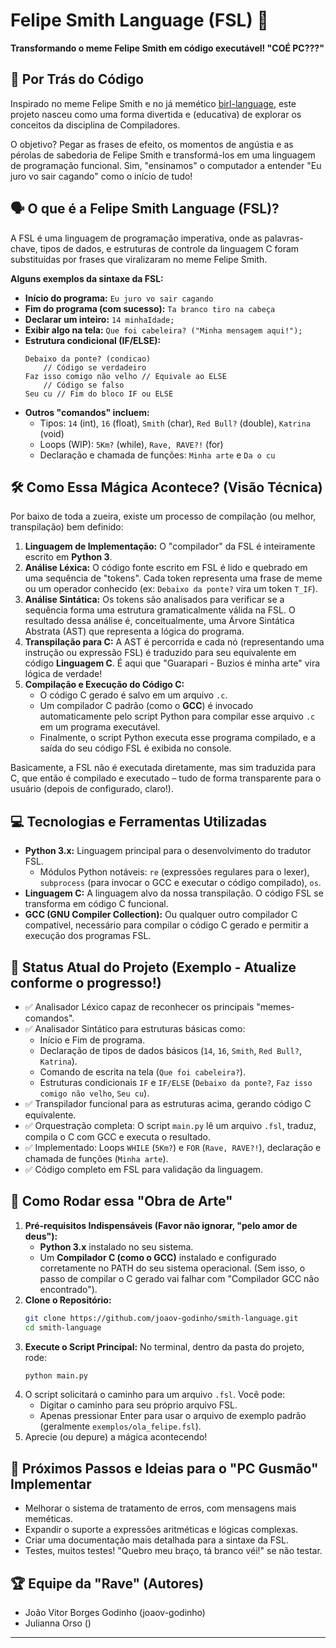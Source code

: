 # Felipe Smith Language (FSL) 🤪

**Transformando o meme Felipe Smith em código executável! "COÉ PC???"**

## 🚀 Por Trás do Código

Inspirado no meme Felipe Smith e no já memético [birl-language](https://birl-language.github.io/), este projeto nasceu como uma forma divertida e (educativa) de explorar os conceitos da disciplina de Compiladores.

O objetivo? Pegar as frases de efeito, os momentos de angústia e as pérolas de sabedoria de Felipe Smith e transformá-los em uma linguagem de programação funcional. Sim, "ensinamos" o computador a entender  "Eu juro vo sair cagando" como o início de tudo!

## 🗣️ O que é a Felipe Smith Language (FSL)?

A FSL é uma linguagem de programação imperativa, onde as palavras-chave, tipos de dados, e estruturas de controle da linguagem C foram substituídas por frases que viralizaram no meme Felipe Smith.

**Alguns exemplos da sintaxe da FSL:**

* **Início do programa:** `Eu juro vo sair cagando`
* **Fim do programa (com sucesso):** `Ta branco tiro na cabeça`
* **Declarar um inteiro:** `14 minhaIdade;`
* **Exibir algo na tela:** `Que foi cabeleira? ("Minha mensagem aqui!");`
* **Estrutura condicional (IF/ELSE):**
    ```fsl
    Debaixo da ponte? (condicao)
        // Código se verdadeiro
    Faz isso comigo não velho // Equivale ao ELSE
        // Código se falso
    Seu cu // Fim do bloco IF ou ELSE
    ```
* **Outros "comandos" incluem:**
    * Tipos: `14` (int), `16` (float), `Smith` (char), `Red Bull?` (double), `Katrina` (void)
    * Loops (WIP): `5Km?` (while), `Rave, RAVE?!` (for)
    * Declaração e chamada de funções: `Minha arte` e `Da o cu`

## 🛠️ Como Essa Mágica Acontece? (Visão Técnica)

Por baixo de toda a zueira, existe um processo de compilação (ou melhor, transpilação) bem definido:

1.  **Linguagem de Implementação:** O "compilador" da FSL é inteiramente escrito em **Python 3**.
2.  **Análise Léxica:** O código fonte escrito em FSL é lido e quebrado em uma sequência de "tokens". Cada token representa uma frase de meme ou um operador conhecido (ex: `Debaixo da ponte?` vira um token `T_IF`).
3.  **Análise Sintática:** Os tokens são analisados para verificar se a sequência forma uma estrutura gramaticalmente válida na FSL. O resultado dessa análise é, conceitualmente, uma Árvore Sintática Abstrata (AST) que representa a lógica do programa.
4.  **Transpilação para C:** A AST é percorrida e cada nó (representando uma instrução ou expressão FSL) é traduzido para seu equivalente em código **Linguagem C**. É aqui que "Guarapari - Buzios é minha arte" vira lógica de verdade!
5.  **Compilação e Execução do Código C:**
    * O código C gerado é salvo em um arquivo `.c`.
    * Um compilador C padrão (como o **GCC**) é invocado automaticamente pelo script Python para compilar esse arquivo `.c` em um programa executável.
    * Finalmente, o script Python executa esse programa compilado, e a saída do seu código FSL é exibida no console.

Basicamente, a FSL não é executada diretamente, mas sim traduzida para C, que então é compilado e executado – tudo de forma transparente para o usuário (depois de configurado, claro!).

## 💻 Tecnologias e Ferramentas Utilizadas

* **Python 3.x:** Linguagem principal para o desenvolvimento do tradutor FSL.
    * Módulos Python notáveis: `re` (expressões regulares para o lexer), `subprocess` (para invocar o GCC e executar o código compilado), `os`.
* **Linguagem C:** A linguagem alvo da nossa transpilação. O código FSL se transforma em código C funcional.
* **GCC (GNU Compiler Collection):** Ou qualquer outro compilador C compatível, necessário para compilar o código C gerado e permitir a execução dos programas FSL.

## 🎯 Status Atual do Projeto (Exemplo - Atualize conforme o progresso!)

* ✅ Analisador Léxico capaz de reconhecer os principais "memes-comandos".
* ✅ Analisador Sintático para estruturas básicas como:
    * Início e Fim de programa.
    * Declaração de tipos de dados básicos (`14`, `16`, `Smith`, `Red Bull?`, `Katrina`).
    * Comando de escrita na tela (`Que foi cabeleira?`).
    * Estruturas condicionais `IF` e `IF/ELSE` (`Debaixo da ponte?`, `Faz isso comigo não velho`, `Seu cu`).
* ✅ Transpilador funcional para as estruturas acima, gerando código C equivalente.
* ✅ Orquestração completa: O script `main.py` lê um arquivo `.fsl`, traduz, compila o C com GCC e executa o resultado.
* ✅ Implementado: Loops `WHILE` (`5Km?`) e `FOR` (`Rave, RAVE?!`), declaração e chamada de funções (`Minha arte`).
* ✅ Código completo em FSL para validação da linguagem.

## 🚀 Como Rodar essa "Obra de Arte"

1.  **Pré-requisitos Indispensáveis (Favor não ignorar, "pelo amor de deus"):**
    * **Python 3.x** instalado no seu sistema.
    * Um **Compilador C (como o GCC)** instalado e configurado corretamente no PATH do seu sistema operacional. (Sem isso, o passo de compilar o C gerado vai falhar com "Compilador GCC não encontrado").
2.  **Clone o Repositório:**
    ```bash
    git clone https://github.com/joaov-godinho/smith-language.git
    cd smith-language
    ```
3.  **Execute o Script Principal:**
    No terminal, dentro da pasta do projeto, rode:
    ```bash
    python main.py
    ```
4.  O script solicitará o caminho para um arquivo `.fsl`. Você pode:
    * Digitar o caminho para seu próprio arquivo FSL.
    * Apenas pressionar Enter para usar o arquivo de exemplo padrão (geralmente `exemplos/ola_felipe.fsl`).
5.  Aprecie (ou depure) a mágica acontecendo!

## 🔮 Próximos Passos e Ideias para o "PC Gusmão" Implementar

* Melhorar o sistema de tratamento de erros, com mensagens mais meméticas.
* Expandir o suporte a expressões aritméticas e lógicas complexas.
* Criar uma documentação mais detalhada para a sintaxe da FSL.
* Testes, muitos testes! "Quebro meu braço, tá branco véi!" se não testar.

## 🏆 Equipe da "Rave" (Autores)

* João Vitor Borges Godinho (joaov-godinho)
* Julianna Orso ()

---
